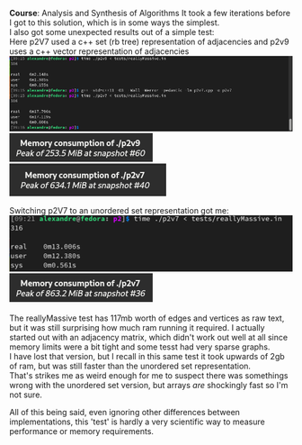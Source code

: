**Course**: Analysis and Synthesis of Algorithms
It took a few iterations before I got to this solution, which is in some ways the simplest.\
I also got some unexpected results out of a simple test:\
Here p2V7 used a c++ set (rb tree) representation of adjacencies and p2v9 uses a c++ vector representation of adjacencies
![alt text](./images/a1.png)
![alt text](./images/b3.png)
![alt text](./images/a7.png)

Switching p2V7 to an unordered set representation got me:\
![alt text](./images/b8.png)\
![alt text](./images/b2.png)\
\
The reallyMassive test has 117mb worth of edges and vertices as raw text, but it was still surprising how much ram running it required.
I actually started out with an adjacency matrix, which didn't work out well at all since memory limits were a bit tight and some tesst had very sparse graphs.\
I have lost that version, but I recall in this same test it took upwards of 2gb of ram, but was still faster than the unordered set representation.\
That's strikes me as weird enough for me to suspect there was somethings wrong with the unordered set version, but arrays *are* shockingly fast so I'm not sure.

All of this being said, even ignoring other differences between implementations, this 'test' is hardly a very scientific way to measure performance or memory requirements.

